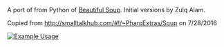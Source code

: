 A port of from Python of [Beautiful Soup](http://www.crummy.com/software/BeautifulSoup/).
Initial versions by Zulq Alam.

Copied from http://smalltalkhub.com/#!/~PharoExtras/Soup on 7/28/2016

[![Example Usage](http://img.youtube.com/vi/y17pTysVddg/0.jpg)](http://www.youtube.com/watch?v=y17pTysVddg "Example Usage")
